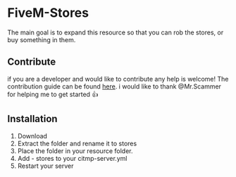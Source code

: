 # FiveM-Stores

The main goal is to expand this resource so that you can rob the stores, or buy something in them.

## Contribute
if you are a developer and  would like to contribute any help is welcome!
The contribution guide can be found [here]().
i would like to thank @Mr.Scammer for helping me to get started :+1:

## Installation

1. Download
2. Extract the folder and rename it to stores
3. Place the folder in your resource folder.
4. Add - stores to your citmp-server.yml
5. Restart your server
